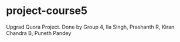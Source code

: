 # project-course5
Upgrad Quora Project. Done by Group 4, 
Ila Singh, Prashanth R, Kiran Chandra B, Puneth Pandey
